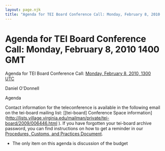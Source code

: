 ```yaml
---
layout: page.njk
title: "Agenda for TEI Board Conference Call: Monday, February 8, 2010                     1400 GMT"
---
```

# Agenda for TEI Board Conference Call: Monday, February 8, 2010                     1400 GMT







Agenda for TEI Board Conference Call: [Monday, February 8, 2010, 1300 UTC](http://www.timeanddate.com/worldclock/meetingdetails.html?year=2010&month=02&day=1&hour=14&min=0&sec=0&p1=136&p2=179&p3=538)

Daniel O'Donnell



Agenda
 
 Contact information for the teleconference is available in the following email on
 the tei\-board mailing list: [\[tei\-board] Conference Space information](http://lists.village.virginia.edu/mailman/private/tei-board/2009/006446.html ). If you have forgotten your
 tei\-board archive password, you can find instructions on how to get a reminder
 in our [Procedures, Customs, and Practices Document](/Board/procedures.xml#mailingListArchive).


* The only item on this agenda is discussion of the budget





